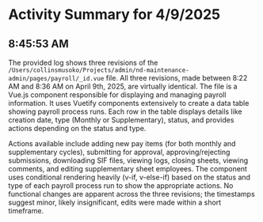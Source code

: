 # Activity Summary for 4/9/2025

## 8:45:53 AM
The provided log shows three revisions of the `/Users/collinsmusoko/Projects/admin/nd-maintenance-admin/pages/payroll/_id.vue` file.  All three revisions, made between 8:22 AM and 8:36 AM on April 9th, 2025, are virtually identical.  The file is a Vue.js component responsible for displaying and managing payroll information.  It uses Vuetify components extensively to create a data table showing payroll process runs.  Each row in the table displays details like creation date, type (Monthly or Supplementary), status, and provides actions depending on the status and type.

Actions available include adding new pay items (for both monthly and supplementary cycles),  submitting for approval, approving/rejecting submissions, downloading SIF files, viewing logs, closing sheets, viewing comments, and editing supplementary sheet employees.  The component uses conditional rendering heavily (v-if, v-else-if) based on the status and type of each payroll process run to show the appropriate actions.  No functional changes are apparent across the three revisions; the timestamps suggest minor, likely insignificant, edits were made within a short timeframe.
